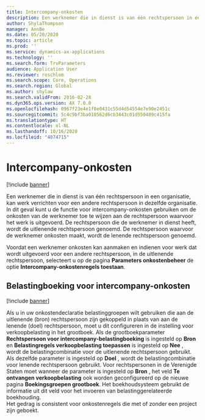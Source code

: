 ```yaml
---
title: Intercompany-onkosten
description: Een werknemer die in dienst is van één rechtspersoon in een organisatie, kan werk verrichten voor een andere rechtspersoon in dezelfde organisatie. In dit geval kunt u de functie voor intercompany-onkosten gebruiken om de onkosten van de werknemer toe te wijzen aan de rechtspersoon waarvoor het werk is uitgevoerd.
author: ShylaThompson
manager: AnnBe
ms.date: 05/20/2020
ms.topic: article
ms.prod: ''
ms.service: dynamics-ax-applications
ms.technology: ''
ms.search.form: TrvParameters
audience: Application User
ms.reviewer: roschlom
ms.search.scope: Core, Operations
ms.search.region: Global
ms.author: shylaw
ms.search.validFrom: 2016-02-28
ms.dyn365.ops.version: AX 7.0.0
ms.openlocfilehash: 0967f23e4e1f8e0431c55d4d54554e7e90e2451c
ms.sourcegitcommit: 5c4c9bf3ba018562d6cb3443c01d550489c415fa
ms.translationtype: HT
ms.contentlocale: nl-NL
ms.lasthandoff: 10/16/2020
ms.locfileid: "4074715"
---
```

# <a name="intercompany-expenses"></a>Intercompany-onkosten

[!include [banner](../includes/banner.md)]

Een werknemer die in dienst is van één rechtspersoon in een organisatie, kan werk verrichten voor een andere rechtspersoon in dezelfde organisatie. In dit geval kunt u de functie voor intercompany-onkosten gebruiken om de onkosten van de werknemer toe te wijzen aan de rechtspersoon waarvoor het werk is uitgevoerd. De rechtspersoon die de werknemer in dienst heeft, wordt de uitlenende rechtspersoon genoemd. De rechtspersoon waarvoor de werknemer onkosten maakt, wordt de lenende rechtspersoon genoemd. 

Voordat een werknemer onkosten kan aanmaken en indienen voor werk dat wordt uitgevoerd voor een andere rechtspersoon, in de uitlenende rechtspersoon, selecteert u op de pagina **Parameters onkostenbeheer** de optie **Intercompany-onkostenregels toestaan**. 

## <a name="tax-posting-for-intercompany-expenses"></a>Belastingboeking voor intercompany-onkosten

[!include [banner](../includes/banner.md)]

Als u in uw onkostendeclaratie belastinggroepen wilt gebruiken die aan de uitlenende (bron) rechtspersoon zijn gekoppeld in plaats van aan de lenende (doel) rechtspersoon, moet u dit configureren in de instelling voor verkoopbelasting in het grootboek. Als de grootboekparameter **Rechtspersoon voor intercompany-belastingboeking** is ingesteld op **Bron** en **Belastingregels verkoopbelasting toepassen** is ingesteld op **Nee** , wordt de belastingcombinatie voor de uitlenende rechtspersoon gebruikt. Als dezelfde parameter is ingesteld op **Doel** , wordt de belastingcombinatie voor lenende rechtspersoon gebruikt. Voor rechtspersonen in de Verenigde Staten moet wanneer de parameter is ingesteld op **Bron** , het veld **Te ontvangen verkoopbelasting** ook worden geconfigureerd op de nieuwe pagina **Boekingsgroepen grootboek**. Het boekhoudsysteem gebruikt de informatie uit dit veld voor het invoeren van belastinggerelateerde boekhouding.   
Het gedrag is consistent voor onkostenregels die met of zonder een project zijn geboekt.  
